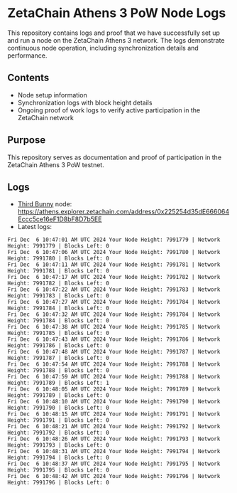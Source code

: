 # ZetaChain Athens 3 PoW Node Logs
This repository contains logs and proof that we have successfully set up and run a node on the ZetaChain Athens 3 network. The logs demonstrate continuous node operation, including synchronization details and performance.

## Contents
- Node setup information
- Synchronization logs with block height details
- Ongoing proof of work logs to verify active participation in the ZetaChain network

## Purpose
This repository serves as documentation and proof of participation in the ZetaChain Athens 3 PoW testnet.

## Logs

- [Third Bunny](https://thirdbunny.xyz/) node: https://athens.explorer.zetachain.com/address/0x225254d35dE666064Eccc5ce16eF1D8bF8D7b5EE
- Latest logs:
```
Fri Dec  6 10:47:01 AM UTC 2024 Your Node Height: 7991779 | Network Height: 7991779 | Blocks Left: 0
Fri Dec  6 10:47:06 AM UTC 2024 Your Node Height: 7991780 | Network Height: 7991780 | Blocks Left: 0
Fri Dec  6 10:47:11 AM UTC 2024 Your Node Height: 7991781 | Network Height: 7991781 | Blocks Left: 0
Fri Dec  6 10:47:17 AM UTC 2024 Your Node Height: 7991782 | Network Height: 7991782 | Blocks Left: 0
Fri Dec  6 10:47:22 AM UTC 2024 Your Node Height: 7991783 | Network Height: 7991783 | Blocks Left: 0
Fri Dec  6 10:47:27 AM UTC 2024 Your Node Height: 7991784 | Network Height: 7991784 | Blocks Left: 0
Fri Dec  6 10:47:32 AM UTC 2024 Your Node Height: 7991784 | Network Height: 7991784 | Blocks Left: 0
Fri Dec  6 10:47:38 AM UTC 2024 Your Node Height: 7991785 | Network Height: 7991785 | Blocks Left: 0
Fri Dec  6 10:47:43 AM UTC 2024 Your Node Height: 7991786 | Network Height: 7991786 | Blocks Left: 0
Fri Dec  6 10:47:48 AM UTC 2024 Your Node Height: 7991787 | Network Height: 7991787 | Blocks Left: 0
Fri Dec  6 10:47:54 AM UTC 2024 Your Node Height: 7991788 | Network Height: 7991788 | Blocks Left: 0
Fri Dec  6 10:47:59 AM UTC 2024 Your Node Height: 7991788 | Network Height: 7991789 | Blocks Left: 1
Fri Dec  6 10:48:05 AM UTC 2024 Your Node Height: 7991789 | Network Height: 7991789 | Blocks Left: 0
Fri Dec  6 10:48:10 AM UTC 2024 Your Node Height: 7991790 | Network Height: 7991790 | Blocks Left: 0
Fri Dec  6 10:48:15 AM UTC 2024 Your Node Height: 7991791 | Network Height: 7991791 | Blocks Left: 0
Fri Dec  6 10:48:21 AM UTC 2024 Your Node Height: 7991792 | Network Height: 7991792 | Blocks Left: 0
Fri Dec  6 10:48:26 AM UTC 2024 Your Node Height: 7991793 | Network Height: 7991793 | Blocks Left: 0
Fri Dec  6 10:48:31 AM UTC 2024 Your Node Height: 7991794 | Network Height: 7991794 | Blocks Left: 0
Fri Dec  6 10:48:37 AM UTC 2024 Your Node Height: 7991795 | Network Height: 7991795 | Blocks Left: 0
Fri Dec  6 10:48:42 AM UTC 2024 Your Node Height: 7991796 | Network Height: 7991796 | Blocks Left: 0
```
